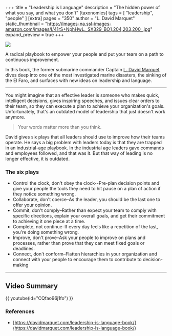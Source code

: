 +++
title = "Leadership is Language"
description = "The hidden power of what you say, and what you don't"
[taxonomies]
tags = [ "leadership", "people" ]
[extra]
pages = "350"
author = "L. David Marquet"
static_thumbnail = "https://images-na.ssl-images-amazon.com/images/I/41rS+NphHwL._SX329_BO1,204,203,200_.jpg"
expand_preview = true
+++

<a target="_blank" href="https://amzn.to/3m3eu3z">
    <img border="0" src="https://images-na.ssl-images-amazon.com/images/I/41rS+NphHwL._SX329_BO1,204,203,200_.jpg" >
</a>

A radical playbook to empower your people and put your team on a path to continuous improvement. 


In this book, the former submarine commander Captain [L. David Marquet](https://twitter.com/ldavidmarquet) dives deep into one of the most investigated
marine disasters, the sinking of the El Faro, and surfaces with new ideas on leadership and language.

<!-- more -->

---

You might imagine that an effective leader is someone who makes quick, intelligent decisions, gives inspiring speeches,
and issues clear orders to their team, so they can execute a plan to achieve your organization's goals. Unfortunately,
that's an outdated model of leadership that just doesn't work anymore.

> Your words matter more than you think.

David gives six plays that all leaders should use to improve how their teams operate. He says a big problem with leaders
today is that they are trapped in an industrial-age playbook. In the industrial age leaders gave commands and employees
followed, and that was it. But that way of leading is no longer effective, it is outdated.

### The six plays

- Control the clock, don't obey the clock--Pre-plan decision points and give your people the tools they need to hit
  pause on a plan of action if they notice something wrong.
- Collaborate, don't coerce–As the leader, you should be the last one to offer your opinion.
- Commit, don't comply–Rather than expect your team to comply with specific directions, explain your overall goals, and
  get their commitment to achieving it one piece at a time.
- Complete, not continue–If every day feels like a repetition of the last, you're doing something wrong.
- Improve, don't prove–Ask your people to improve on plans and processes, rather than prove that they can meet fixed
  goals or deadlines.
- Connect, don't conform–Flatten hierarchies in your organization and connect with your people to encourage them to
  contribute to decision-making

--- 

## Video Summary

{{ youtube(id="CQfao96j1fo") }}

### References

- [https://davidmarquet.com/leadership-is-language-book/](https://davidmarquet.com/leadership-is-language-book/)

